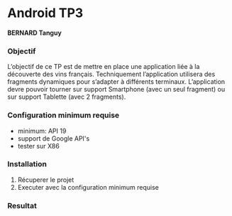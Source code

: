 # Android TP3 #

**BERNARD Tanguy**

### Objectif ###

L’objectif de ce TP est de mettre en place une application liée à la découverte des vins français.
Techniquement l’application utilisera des fragments dynamiques pour s’adapter à différents terminaux.
L’application devre pouvoir tourner sur support Smartphone (avec un seul fragment) ou sur support
Tablette (avec 2 fragments).

### Configuration minimum requise ###

* minimum: API 19
* support de Google API's
* tester sur X86

### Installation ###

1. Récuperer le projet
2. Executer avec la configuration minimum requise


### Resultat ###








